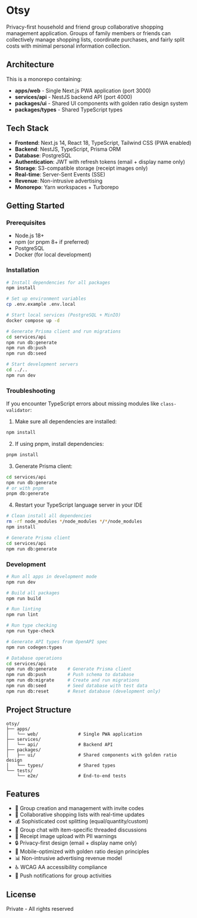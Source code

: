 # Otsy

Privacy-first household and friend group collaborative shopping management application. Groups of family members or friends can collectively manage shopping lists, coordinate purchases, and fairly split costs with minimal personal information collection.

## Architecture

This is a monorepo containing:

- **apps/web** - Single Next.js PWA application (port 3000)
- **services/api** - NestJS backend API (port 4000)
- **packages/ui** - Shared UI components with golden ratio design system
- **packages/types** - Shared TypeScript types

## Tech Stack

- **Frontend**: Next.js 14, React 18, TypeScript, Tailwind CSS (PWA enabled)
- **Backend**: NestJS, TypeScript, Prisma ORM
- **Database**: PostgreSQL
- **Authentication**: JWT with refresh tokens (email + display name only)
- **Storage**: S3-compatible storage (receipt images only)
- **Real-time**: Server-Sent Events (SSE)
- **Revenue**: Non-intrusive advertising
- **Monorepo**: Yarn workspaces + Turborepo

## Getting Started

### Prerequisites

- Node.js 18+
- npm (or pnpm 8+ if preferred)
- PostgreSQL
- Docker (for local development)

### Installation

```bash
# Install dependencies for all packages
npm install

# Set up environment variables
cp .env.example .env.local

# Start local services (PostgreSQL + MinIO)
docker compose up -d

# Generate Prisma client and run migrations
cd services/api
npm run db:generate
npm run db:push
npm run db:seed

# Start development servers
cd ../..
npm run dev
```

### Troubleshooting

If you encounter TypeScript errors about missing modules like `class-validator`:

1. Make sure all dependencies are installed:
```bash
npm install
```

2. If using pnpm, install dependencies:
```bash
pnpm install
```

3. Generate Prisma client:
```bash
cd services/api
npm run db:generate
# or with pnpm
pnpm db:generate
```

4. Restart your TypeScript language server in your IDE

```bash
# Clean install all dependencies
rm -rf node_modules */node_modules */*/node_modules
npm install

# Generate Prisma client
cd services/api
npm run db:generate
```

### Development

```bash
# Run all apps in development mode
npm run dev

# Build all packages
npm run build

# Run linting
npm run lint

# Run type checking
npm run type-check

# Generate API types from OpenAPI spec
npm run codegen:types

# Database operations
cd services/api
npm run db:generate    # Generate Prisma client
npm run db:push        # Push schema to database
npm run db:migrate     # Create and run migrations
npm run db:seed        # Seed database with test data
npm run db:reset       # Reset database (development only)
```

## Project Structure

```
otsy/
├── apps/
│   └── web/               # Single PWA application
├── services/
│   └── api/               # Backend API
├── packages/
│   ├── ui/                # Shared components with golden ratio design
│   └── types/             # Shared types
└── tests/
    └── e2e/               # End-to-end tests
```

## Features

- 👥 Group creation and management with invite codes
- 🛒 Collaborative shopping lists with real-time updates
- 💰 Sophisticated cost splitting (equal/quantity/custom)
- 💬 Group chat with item-specific threaded discussions
- 📸 Receipt image upload with PII warnings
- 🔒 Privacy-first design (email + display name only)
- 📱 Mobile-optimized with golden ratio design principles
- 📊 Non-intrusive advertising revenue model
- ♿ WCAG AA accessibility compliance
- 🔔 Push notifications for group activities

## License

Private - All rights reserved